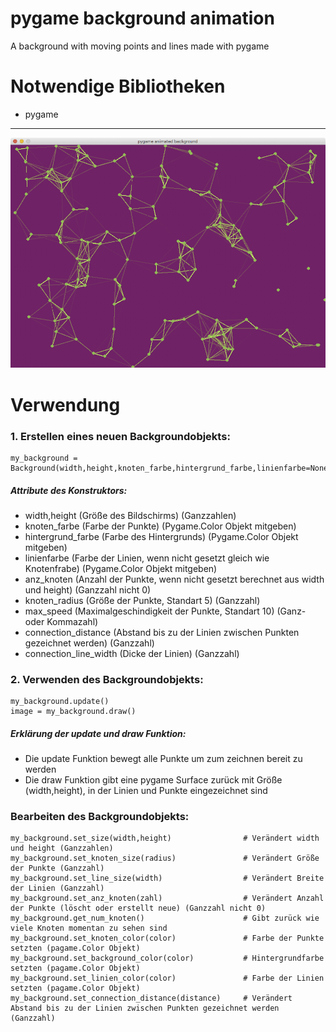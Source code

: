# pygame background animation
A background with moving points and lines made with pygame

# Notwendige Bibliotheken
- pygame

***

![](https://raw.githubusercontent.com/astroPythoner/pygame_background_animation/master/screenshot1.png)

# Verwendung

### 1. Erstellen eines neuen Backgroundobjekts:
```
my_background = Background(width,height,knoten_farbe,hintergrund_farbe,linienfarbe=None,anz_knoten=None,knoten_radius=5,max_speed=10,connection_distance=70,connection_line_width=1)
```
##### Attribute des Konstruktors:
- width,height (Größe des Bildschirms) (Ganzzahlen)
- knoten_farbe (Farbe der Punkte) (Pygame.Color Objekt mitgeben)
- hintergrund_farbe (Farbe des Hintergrunds) (Pygame.Color Objekt mitgeben)
- linienfarbe (Farbe der Linien, wenn nicht gesetzt gleich wie Knotenfrabe) (Pygame.Color Objekt mitgeben)
- anz_knoten (Anzahl der Punkte, wenn nicht gesetzt berechnet aus width und height) (Ganzzahl nicht 0)
- knoten_radius (Größe der Punkte, Standart 5) (Ganzzahl)
- max_speed (Maximalgeschindigkeit der Punkte, Standart 10) (Ganz- oder Kommazahl)
- connection_distance (Abstand bis zu der Linien zwischen Punkten gezeichnet werden) (Ganzzahl)
- connection_line_width (Dicke der Linien) (Ganzzahl)

### 2. Verwenden des Backgroundobjekts:
```
my_background.update()
image = my_background.draw()
```

##### Erklärung der update und draw Funktion:
- Die update Funktion bewegt alle Punkte um zum zeichnen bereit zu werden
- Die draw Funktion gibt eine pygame Surface zurück mit Größe (width,height), in der Linien und Punkte eingezeichnet sind

### Bearbeiten des Backgroundobjekts:
```
my_background.set_size(width,height)                # Verändert width und height (Ganzzahlen)
my_background.set_knoten_size(radius)               # Verändert Größe der Punkte (Ganzzahl)
my_background.set_line_size(width)                  # Verändert Breite der Linien (Ganzzahl)
my_background.set_anz_knoten(zahl)                  # Verändert Anzahl der Punkte (löscht oder erstellt neue) (Ganzzahl nicht 0)
my_background.get_num_knoten()                      # Gibt zurück wie viele Knoten momentan zu sehen sind
my_background.set_knoten_color(color)               # Farbe der Punkte setzten (pagame.Color Objekt)
my_background.set_background_color(color)           # Hintergrundfarbe setzten (pagame.Color Objekt)
my_background.set_linien_color(color)               # Farbe der Linien setzten (pagame.Color Objekt)
my_background.set_connection_distance(distance)     # Verändert Abstand bis zu der Linien zwischen Punkten gezeichnet werden (Ganzzahl)
```
